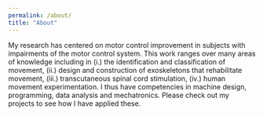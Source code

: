 ```yaml
---
permalink: /about/
title: "About"
---
```


My research has centered on motor control improvement in subjects with impairments of the motor control system. This work ranges over many areas of knowledge including in (i.) the identification and classification of movement, (ii.) design and construction of exoskeletons that rehabilitate movement, (iii.) transcutaneous spinal cord stimulation, (iv.) human movement experimentation. I thus have competencies in machine design, programming, data analysis and mechatronics. Please check out my projects to see how I have applied these.